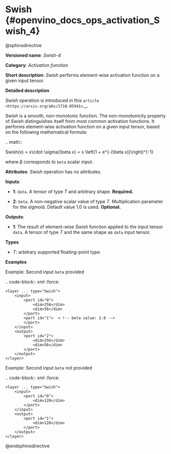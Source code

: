 # Swish {#openvino_docs_ops_activation_Swish_4}

@sphinxdirective

**Versioned name**: *Swish-4*

**Category**: *Activation function*

**Short description**: *Swish* performs element-wise activation function on a given input tensor.

**Detailed description**

*Swish* operation is introduced in this `article <https://arxiv.org/abs/1710.05941>`__.

*Swish* is a smooth, non-monotonic function. The non-monotonicity property of *Swish* distinguishes itself from most common activation functions. It performs element-wise activation function on a given input tensor,  based on the following mathematical formula:

.. math::

   Swish(x) = x\cdot \sigma(\beta x) = x \left(1 + e^{-(\beta x)}\right)^{-1}

where β corresponds to ``beta`` scalar input.

**Attributes**: *Swish* operation has no attributes.

**Inputs**:

*   **1**: ``data``. A tensor of type *T* and arbitrary shape. **Required.**

*   **2**: ``beta``. A non-negative scalar value of type *T*. Multiplication parameter for the sigmoid. Default value 1.0 is used. **Optional.**

**Outputs**:

*   **1**: The result of element-wise *Swish* function applied to the input tensor ``data``. A tensor of type *T* and the same shape as ``data`` input tensor.

**Types**

* *T*: arbitrary supported floating-point type.

**Examples**

Example: Second input ``beta`` provided

.. code-block:: xml
   :force:

    <layer ... type="Swish">
        <input>
            <port id="0">
                <dim>256</dim>
                <dim>56</dim>
            </port>
            <port id="1">  < !-- beta value: 2.0 -->
            </port>
        </input>
        <output>
            <port id="2">
                <dim>256</dim>
                <dim>56</dim>
            </port>
        </output>
    </layer>


Example: Second input ``beta`` not provided

.. code-block:: xml
   :force:

    <layer ... type="Swish">
        <input>
            <port id="0">
                <dim>128</dim>
            </port>
        </input>
        <output>
            <port id="1">
                <dim>128</dim>
            </port>
        </output>
    </layer>

@endsphinxdirective
